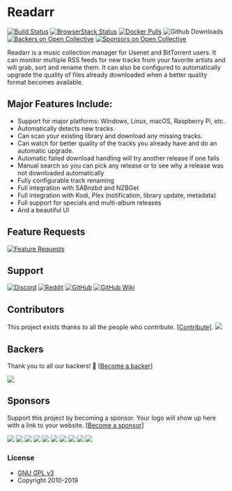 # Readarr

[![Build Status](https://dev.azure.com/Readarr/Readarr/_apis/build/status/readarr.Readarr?branchName=develop)](https://dev.azure.com/Readarr/Readarr/_build/latest?definitionId=1&branchName=develop)
[![BrowserStack Status](https://automate.browserstack.com/badge.svg?badge_key=Z1I4SVZOMitOdENIMHpkMlN3djJiRVJkTzBpdUJ5Q2ZtWVhnYTFvYS9qcz0tLTM5THJZRkVCZlk0blp5cXFBK1BDYWc9PQ==--67f41b00af03ab78148d3d711f22ca42ab348a52)](https://automate.browserstack.com/public-build/Z1I4SVZOMitOdENIMHpkMlN3djJiRVJkTzBpdUJ5Q2ZtWVhnYTFvYS9qcz0tLTM5THJZRkVCZlk0blp5cXFBK1BDYWc9PQ==--67f41b00af03ab78148d3d711f22ca42ab348a52)
[![Docker Pulls](https://img.shields.io/docker/pulls/linuxserver/readarr.svg)](https://github.com/readarr/Readarr/wiki/Docker)
![Github Downloads](https://img.shields.io/github/downloads/readarr/readarr/total.svg)
[![Backers on Open Collective](https://opencollective.com/readarr/backers/badge.svg)](#backers) [![Sponsors on Open Collective](https://opencollective.com/readarr/sponsors/badge.svg)](#sponsors)

Readarr is a music collection manager for Usenet and BitTorrent users. It can monitor multiple RSS feeds for new tracks from your favorite artists and will grab, sort and rename them. It can also be configured to automatically upgrade the quality of files already downloaded when a better quality format becomes available.

## Major Features Include:

* Support for major platforms: Windows, Linux, macOS, Raspberry Pi, etc.
* Automatically detects new tracks.
* Can scan your existing library and download any missing tracks.
* Can watch for better quality of the tracks you already have and do an automatic upgrade.
* Automatic failed download handling will try another release if one fails
* Manual search so you can pick any release or to see why a release was not downloaded automatically
* Fully configurable track renaming
* Full integration with SABnzbd and NZBGet
* Full integration with Kodi, Plex (notification, library update, metadata)
* Full support for specials and multi-album releases
* And a beautiful UI

## Feature Requests

[![Feature Requests](http://feathub.com/readarr/Readarr?format=svg)](http://feathub.com/readarr/Readarr)

## Support

[![Discord](https://img.shields.io/badge/discord-chat-7289DA.svg?maxAge=60)](https://discord.gg/8Y7rDc9)
[![Reddit](https://img.shields.io/badge/reddit-discussion-FF4500.svg?maxAge=60)](https://www.reddit.com/r/readarr)
[![GitHub](https://img.shields.io/badge/github-issues-red.svg?maxAge=60)](https://github.com/Readarr/Readarr/issues)
[![GitHub Wiki](https://img.shields.io/badge/github-wiki-181717.svg?maxAge=60)](https://github.com/Readarr/Readarr/wiki)

## Contributors

This project exists thanks to all the people who contribute. [[Contribute](CONTRIBUTING.md)].
<a href="https://github.com/readarr/Readarr/graphs/contributors"><img src="https://opencollective.com/readarr/contributors.svg?width=890&button=false" /></a>


## Backers

Thank you to all our backers! 🙏 [[Become a backer](https://opencollective.com/readarr#backer)]

<a href="https://opencollective.com/readarr#backers" target="_blank"><img src="https://opencollective.com/readarr/backers.svg?width=890"></a>


## Sponsors

Support this project by becoming a sponsor. Your logo will show up here with a link to your website. [[Become a sponsor](https://opencollective.com/readarr#sponsor)]

<a href="https://opencollective.com/readarr/sponsor/0/website" target="_blank"><img src="https://opencollective.com/readarr/sponsor/0/avatar.svg"></a>
<a href="https://opencollective.com/readarr/sponsor/1/website" target="_blank"><img src="https://opencollective.com/readarr/sponsor/1/avatar.svg"></a>
<a href="https://opencollective.com/readarr/sponsor/2/website" target="_blank"><img src="https://opencollective.com/readarr/sponsor/2/avatar.svg"></a>
<a href="https://opencollective.com/readarr/sponsor/3/website" target="_blank"><img src="https://opencollective.com/readarr/sponsor/3/avatar.svg"></a>
<a href="https://opencollective.com/readarr/sponsor/4/website" target="_blank"><img src="https://opencollective.com/readarr/sponsor/4/avatar.svg"></a>
<a href="https://opencollective.com/readarr/sponsor/5/website" target="_blank"><img src="https://opencollective.com/readarr/sponsor/5/avatar.svg"></a>
<a href="https://opencollective.com/readarr/sponsor/6/website" target="_blank"><img src="https://opencollective.com/readarr/sponsor/6/avatar.svg"></a>
<a href="https://opencollective.com/readarr/sponsor/7/website" target="_blank"><img src="https://opencollective.com/readarr/sponsor/7/avatar.svg"></a>
<a href="https://opencollective.com/readarr/sponsor/8/website" target="_blank"><img src="https://opencollective.com/readarr/sponsor/8/avatar.svg"></a>
<a href="https://opencollective.com/readarr/sponsor/9/website" target="_blank"><img src="https://opencollective.com/readarr/sponsor/9/avatar.svg"></a>

### License

* [GNU GPL v3](http://www.gnu.org/licenses/gpl.html)
* Copyright 2010-2019

